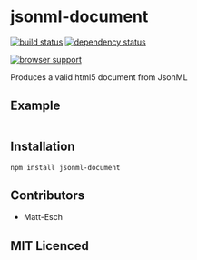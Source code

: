 # jsonml-document

[![build status][1]][2] [![dependency status][3]][4]

[![browser support][5]][6]

Produces a valid html5 document from JsonML

## Example

```js

```

## Installation

`npm install jsonml-document`

## Contributors

 - Matt-Esch

## MIT Licenced

  [1]: https://secure.travis-ci.org/Matt-Esch/jsonml-document.png
  [2]: https://travis-ci.org/Matt-Esch/jsonml-document
  [3]: https://david-dm.org/Matt-Esch/jsonml-document.png
  [4]: https://david-dm.org/Matt-Esch/jsonml-document
  [5]: https://ci.testling.com/Matt-Esch/jsonml-document.png
  [6]: https://ci.testling.com/Matt-Esch/jsonml-document
